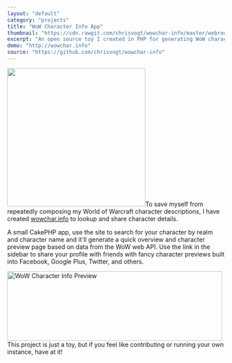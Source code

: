 ```yaml
---
layout: "default"
category: "projects"
title: "WoW Character Info App"
thumbnail: "https://cdn.rawgit.com/chrisvogt/wowchar-info/master/webroot/touch-icon-iphone.png"
excerpt: "An open source toy I created in PHP for generating WoW character previews using the Battle.NET api. Use to share WoW characters on social networking sites."
demo: "http://wowchar.info"
source: "https://github.com/chrisvogt/wowchar-info"
---
```


<img src="http://i.imgur.com/NAuq5zT.gif" width="320" class="alignright" />To save myself from repeatedly composing my World of Warcraft character descriptions, I have created <a href="http://wowchar.info">wowchar.info</a> to lookup and share character details.

A small CakePHP app, use the site to search for your character by realm and character name and it'll generate a quick overview and character preview page based on data from the WoW web API. Use the link in the sidebar to share your profile with friends with fancy character previews built into Facebook, Google Plus, Twitter, and others.

<img src="http://www.chrisvogt.me/wp-content/uploads/2015/04/wowchar-preview.png" alt="WoW Character Info Preview" width="498" height="161" class="aligncenter size-full wp-image-1068" />
This project is just a toy, but if you feel like contributing or running your own instance, have at it!
